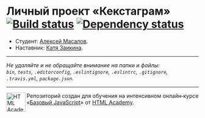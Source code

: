 # Личный проект «Кекстаграм» [![Build status][travis-image]][travis-url] [![Dependency status][dependency-image]][dependency-url]

* Студент: [Алексей Масалов](https://up.htmlacademy.ru/javascript/8/user/145057).
* Наставник: [Катя Заикина](https://htmlacademy.ru/profile/id351517).

---

_Не удаляйте и не обращайте внимание на папки и файлы:_<br>
_`bin`, `tests`, `.editorconfig`, `.eslintignore`, `.eslintrc`, `.gitignore`, `.travis.yml`, `package.json`._

---

<a href="https://htmlacademy.ru/intensive/javascript"><img align="left" width="50" height="50" title="HTML Academy" src="https://up.htmlacademy.ru/static/img/intensive/javascript/logo-for-github.svg"></a>

Репозиторий создан для обучения на интенсивном онлайн‑курсе «[Базовый JavaScript](https://htmlacademy.ru/intensive/javascript)» от [HTML Academy](https://htmlacademy.ru).

[travis-image]: https://travis-ci.org/htmlacademy-javascript/145057-kekstagram.svg?branch=master
[travis-url]: https://travis-ci.org/htmlacademy-javascript/145057-kekstagram
[dependency-image]: https://david-dm.org/htmlacademy-javascript/145057-kekstagram.svg?style=flat-square
[dependency-url]: https://david-dm.org/htmlacademy-javascript/145057-kekstagram

